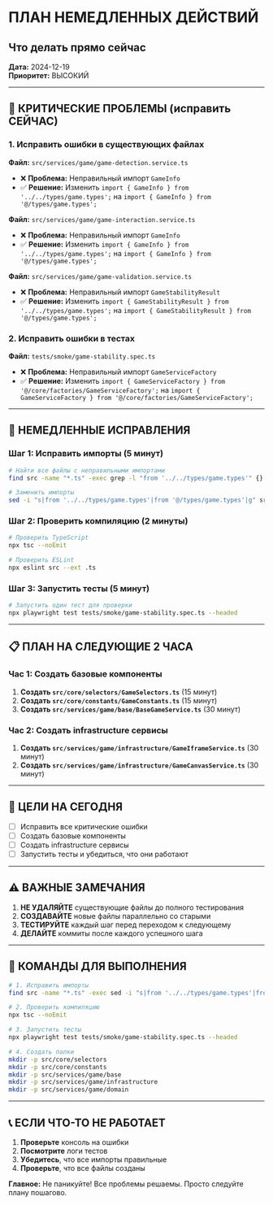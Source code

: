 # ПЛАН НЕМЕДЛЕННЫХ ДЕЙСТВИЙ
## Что делать прямо сейчас

**Дата:** 2024-12-19  
**Приоритет:** ВЫСОКИЙ  

---

## 🚨 КРИТИЧЕСКИЕ ПРОБЛЕМЫ (исправить СЕЙЧАС)

### 1. Исправить ошибки в существующих файлах

**Файл:** `src/services/game/game-detection.service.ts`
- ❌ **Проблема:** Неправильный импорт `GameInfo`
- ✅ **Решение:** Изменить `import { GameInfo } from '../../types/game.types';` на `import { GameInfo } from '@/types/game.types';`

**Файл:** `src/services/game/game-interaction.service.ts`
- ❌ **Проблема:** Неправильный импорт `GameInfo`
- ✅ **Решение:** Изменить `import { GameInfo } from '../../types/game.types';` на `import { GameInfo } from '@/types/game.types';`

**Файл:** `src/services/game/game-validation.service.ts`
- ❌ **Проблема:** Неправильный импорт `GameStabilityResult`
- ✅ **Решение:** Изменить `import { GameStabilityResult } from '../../types/game.types';` на `import { GameStabilityResult } from '@/types/game.types';`

### 2. Исправить ошибки в тестах

**Файл:** `tests/smoke/game-stability.spec.ts`
- ❌ **Проблема:** Неправильный импорт `GameServiceFactory`
- ✅ **Решение:** Изменить `import { GameServiceFactory } from '@/core/factories/GameServiceFactory';` на `import { GameServiceFactory } from '@/core/factories/GameServiceFactory';`

---

## 🔧 НЕМЕДЛЕННЫЕ ИСПРАВЛЕНИЯ

### Шаг 1: Исправить импорты (5 минут)

```bash
# Найти все файлы с неправильными импортами
find src -name "*.ts" -exec grep -l "from '../../types/game.types'" {} \;

# Заменить импорты
sed -i "s|from '../../types/game.types'|from '@/types/game.types'|g" src/**/*.ts
```

### Шаг 2: Проверить компиляцию (2 минуты)

```bash
# Проверить TypeScript
npx tsc --noEmit

# Проверить ESLint
npx eslint src --ext .ts
```

### Шаг 3: Запустить тесты (5 минут)

```bash
# Запустить один тест для проверки
npx playwright test tests/smoke/game-stability.spec.ts --headed
```

---

## 📋 ПЛАН НА СЛЕДУЮЩИЕ 2 ЧАСА

### Час 1: Создать базовые компоненты

1. **Создать `src/core/selectors/GameSelectors.ts`** (15 минут)
2. **Создать `src/core/constants/GameConstants.ts`** (15 минут)
3. **Создать `src/services/game/base/BaseGameService.ts`** (30 минут)

### Час 2: Создать infrastructure сервисы

1. **Создать `src/services/game/infrastructure/GameIframeService.ts`** (30 минут)
2. **Создать `src/services/game/infrastructure/GameCanvasService.ts`** (30 минут)

---

## 🎯 ЦЕЛИ НА СЕГОДНЯ

- [ ] Исправить все критические ошибки
- [ ] Создать базовые компоненты
- [ ] Создать infrastructure сервисы
- [ ] Запустить тесты и убедиться, что они работают

---

## ⚠️ ВАЖНЫЕ ЗАМЕЧАНИЯ

1. **НЕ УДАЛЯЙТЕ** существующие файлы до полного тестирования
2. **СОЗДАВАЙТЕ** новые файлы параллельно со старыми
3. **ТЕСТИРУЙТЕ** каждый шаг перед переходом к следующему
4. **ДЕЛАЙТЕ** коммиты после каждого успешного шага

---

## 🚀 КОМАНДЫ ДЛЯ ВЫПОЛНЕНИЯ

```bash
# 1. Исправить импорты
find src -name "*.ts" -exec sed -i "s|from '../../types/game.types'|from '@/types/game.types'|g" {} \;

# 2. Проверить компиляцию
npx tsc --noEmit

# 3. Запустить тесты
npx playwright test tests/smoke/game-stability.spec.ts --headed

# 4. Создать папки
mkdir -p src/core/selectors
mkdir -p src/core/constants
mkdir -p src/services/game/base
mkdir -p src/services/game/infrastructure
mkdir -p src/services/game/domain
```

---

## 📞 ЕСЛИ ЧТО-ТО НЕ РАБОТАЕТ

1. **Проверьте** консоль на ошибки
2. **Посмотрите** логи тестов
3. **Убедитесь**, что все импорты правильные
4. **Проверьте**, что все файлы созданы

**Главное:** Не паникуйте! Все проблемы решаемы. Просто следуйте плану пошагово.

